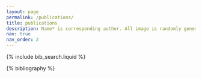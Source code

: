 ```yaml
---
layout: page
permalink: /publications/
title: publications
description: Name* is corresponding author. All image is randomly generated by https://pattern.monster
nav: true
nav_order: 2
---
```


<!-- _pages/publications.md -->

<!-- Bibsearch Feature -->

{% include bib_search.liquid %}

<div class="publications">

{% bibliography %}

</div>
